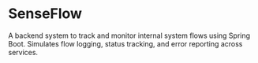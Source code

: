 # SenseFlow
A backend system to track and monitor internal system flows using Spring Boot. Simulates flow logging, status tracking, and error reporting across services.
